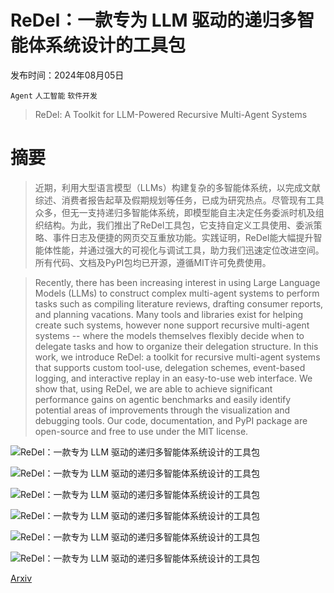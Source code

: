 # ReDel：一款专为 LLM 驱动的递归多智能体系统设计的工具包

发布时间：2024年08月05日

`Agent` `人工智能` `软件开发`

> ReDel: A Toolkit for LLM-Powered Recursive Multi-Agent Systems

# 摘要

> 近期，利用大型语言模型（LLMs）构建复杂的多智能体系统，以完成文献综述、消费者报告起草及假期规划等任务，已成为研究热点。尽管现有工具众多，但无一支持递归多智能体系统，即模型能自主决定任务委派时机及组织结构。为此，我们推出了ReDel工具包，它支持自定义工具使用、委派策略、事件日志及便捷的网页交互重放功能。实践证明，ReDel能大幅提升智能体性能，并通过强大的可视化与调试工具，助力我们迅速定位改进空间。所有代码、文档及PyPI包均已开源，遵循MIT许可免费使用。

> Recently, there has been increasing interest in using Large Language Models (LLMs) to construct complex multi-agent systems to perform tasks such as compiling literature reviews, drafting consumer reports, and planning vacations. Many tools and libraries exist for helping create such systems, however none support recursive multi-agent systems -- where the models themselves flexibly decide when to delegate tasks and how to organize their delegation structure. In this work, we introduce ReDel: a toolkit for recursive multi-agent systems that supports custom tool-use, delegation schemes, event-based logging, and interactive replay in an easy-to-use web interface. We show that, using ReDel, we are able to achieve significant performance gains on agentic benchmarks and easily identify potential areas of improvements through the visualization and debugging tools. Our code, documentation, and PyPI package are open-source and free to use under the MIT license.

![ReDel：一款专为 LLM 驱动的递归多智能体系统设计的工具包](../../..//opt/data/Projects/HuggingArxiv/paper_images/2408.02248/x1.png)

![ReDel：一款专为 LLM 驱动的递归多智能体系统设计的工具包](../../..//opt/data/Projects/HuggingArxiv/paper_images/2408.02248/x5.png)

![ReDel：一款专为 LLM 驱动的递归多智能体系统设计的工具包](../../..//opt/data/Projects/HuggingArxiv/paper_images/2408.02248/x6.png)

![ReDel：一款专为 LLM 驱动的递归多智能体系统设计的工具包](../../..//opt/data/Projects/HuggingArxiv/paper_images/2408.02248/x7.png)

![ReDel：一款专为 LLM 驱动的递归多智能体系统设计的工具包](../../..//opt/data/Projects/HuggingArxiv/paper_images/2408.02248/x8.png)

![ReDel：一款专为 LLM 驱动的递归多智能体系统设计的工具包](../../..//opt/data/Projects/HuggingArxiv/paper_images/2408.02248/x9.png)

[Arxiv](https://arxiv.org/abs/2408.02248)